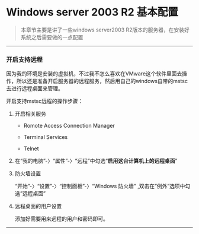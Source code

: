 # Windows server 2003 R2 基本配置



> 本章节主要是讲了一些windows server2003 R2版本的服务器，在安装好系统之后需要做的一点配置





---

### 开启支持远程

​	因为我的环境是安装的虚拟机，不过我不怎么喜欢在VMware这个软件里面去操作，所以还是准备开启服务器的远程服务，然后用自己的windows自带的mstsc去进行远程桌面来管理。



开启支持mstsc远程的操作步骤：

1. 开启相关服务

   - Romote Access Connection Manager

   - Terminal Services

   - Telnet

2. 在“我的电脑”-〉“属性”-〉“远程”中勾选“**启用这台计算机上的远程桌面**”

3. 防火墙设置

   “开始”-〉“设置”-〉“控制面板”-〉“Windows 防火墙” ,双击在”例外”选项中勾选”远程桌面”

4. 远程桌面的用户设置

   添加好需要用来远程的用户和密码即可。



---



